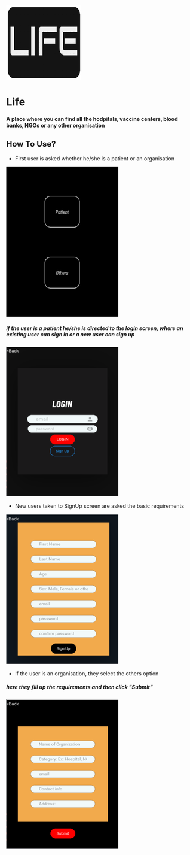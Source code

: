 <img src="images/logo.png" width=200, height=200>

# Life

#### A place where you can find all the hodpitals, vaccine centers, blood banks, NGOs or any other organisation

## How To Use?

- First user is asked whether he/she is a patient or an organisation
<img src="images/firstscreen.png" width=300, height=400>

##### if the user is a patient he/she is directed to the login screen, where an existing user can sign in or a new user can sign up
<img src="images/loginscreen.png" width=300, height=400>

- New users taken to SignUp screen are asked the basic requirements
<img src="images/signupscreen.png" width=300, height=400>

- If the user is an organisation, they select the others option
##### here they fill up the requirements and then click "Submit"
<img src="images/othersscreen.png" width=300, height=400>



